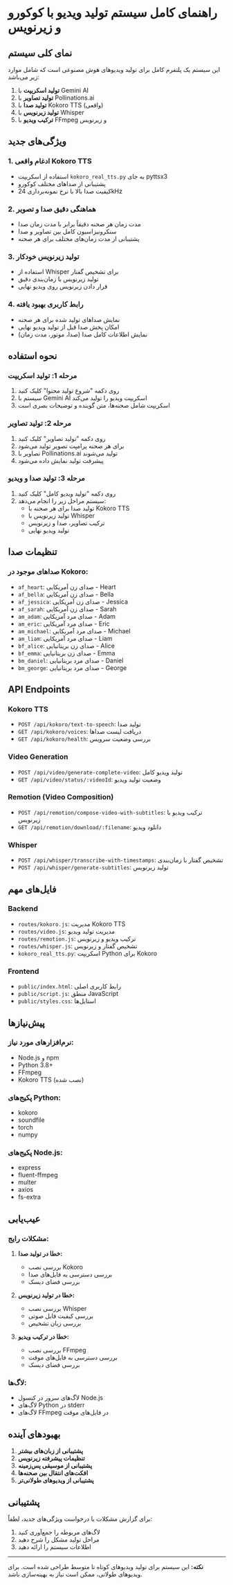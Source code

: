 # راهنمای کامل سیستم تولید ویدیو با کوکورو و زیرنویس

## نمای کلی سیستم

این سیستم یک پلتفرم کامل برای تولید ویدیوهای هوش مصنوعی است که شامل موارد زیر می‌باشد:

1. **تولید اسکریپت** با Gemini AI
2. **تولید تصاویر** با Pollinations.ai
3. **تولید صدا** با Kokoro TTS (واقعی)
4. **تولید زیرنویس** با Whisper
5. **ترکیب ویدیو** با FFmpeg و زیرنویس

## ویژگی‌های جدید

### 1. ادغام واقعی Kokoro TTS
- استفاده از اسکریپت `kokoro_real_tts.py` به جای pyttsx3
- پشتیبانی از صداهای مختلف کوکورو
- کیفیت صدا بالا با نرخ نمونه‌برداری 24kHz

### 2. هماهنگی دقیق صدا و تصویر
- مدت زمان هر صحنه دقیقاً برابر با مدت زمان صدا
- سنکرونیزاسیون کامل بین تصاویر و صدا
- پشتیبانی از مدت زمان‌های مختلف برای هر صحنه

### 3. تولید زیرنویس خودکار
- استفاده از Whisper برای تشخیص گفتار
- تولید زیرنویس با زمان‌بندی دقیق
- قرار دادن زیرنویس روی ویدیو نهایی

### 4. رابط کاربری بهبود یافته
- نمایش صداهای تولید شده برای هر صحنه
- امکان پخش صدا قبل از تولید ویدیو نهایی
- نمایش اطلاعات کامل صدا (صدا، موتور، مدت زمان)

## نحوه استفاده

### مرحله 1: تولید اسکریپت
1. روی دکمه "شروع تولید محتوا" کلیک کنید
2. سیستم با Gemini AI اسکریپت ویدیو را تولید می‌کند
3. اسکریپت شامل صحنه‌ها، متن گوینده و توضیحات بصری است

### مرحله 2: تولید تصاویر
1. روی دکمه "تولید تصاویر" کلیک کنید
2. برای هر صحنه پرامپت تصویر تولید می‌شود
3. تصاویر با Pollinations.ai تولید می‌شوند
4. پیشرفت تولید نمایش داده می‌شود

### مرحله 3: تولید صدا و ویدیو
1. روی دکمه "تولید ویدیو کامل" کلیک کنید
2. سیستم مراحل زیر را انجام می‌دهد:
   - تولید صدا برای هر صحنه با Kokoro TTS
   - تولید زیرنویس با Whisper
   - ترکیب تصاویر، صدا و زیرنویس
   - تولید ویدیو نهایی

## تنظیمات صدا

### صداهای موجود در Kokoro:
- `af_heart`: صدای زن آمریکایی - Heart
- `af_bella`: صدای زن آمریکایی - Bella
- `af_jessica`: صدای زن آمریکایی - Jessica
- `af_sarah`: صدای زن آمریکایی - Sarah
- `am_adam`: صدای مرد آمریکایی - Adam
- `am_eric`: صدای مرد آمریکایی - Eric
- `am_michael`: صدای مرد آمریکایی - Michael
- `am_liam`: صدای مرد آمریکایی - Liam
- `bf_alice`: صدای زن بریتانیایی - Alice
- `bf_emma`: صدای زن بریتانیایی - Emma
- `bm_daniel`: صدای مرد بریتانیایی - Daniel
- `bm_george`: صدای مرد بریتانیایی - George

## API Endpoints

### Kokoro TTS
- `POST /api/kokoro/text-to-speech`: تولید صدا
- `GET /api/kokoro/voices`: دریافت لیست صداها
- `GET /api/kokoro/health`: بررسی وضعیت سرویس

### Video Generation
- `POST /api/video/generate-complete-video`: تولید ویدیو کامل
- `GET /api/video/status/:videoId`: وضعیت تولید ویدیو

### Remotion (Video Composition)
- `POST /api/remotion/compose-video-with-subtitles`: ترکیب ویدیو با زیرنویس
- `GET /api/remotion/download/:filename`: دانلود ویدیو

### Whisper
- `POST /api/whisper/transcribe-with-timestamps`: تشخیص گفتار با زمان‌بندی
- `POST /api/whisper/generate-subtitles`: تولید زیرنویس

## فایل‌های مهم

### Backend
- `routes/kokoro.js`: مدیریت Kokoro TTS
- `routes/video.js`: مدیریت تولید ویدیو
- `routes/remotion.js`: ترکیب ویدیو و زیرنویس
- `routes/whisper.js`: تشخیص گفتار و زیرنویس
- `kokoro_real_tts.py`: اسکریپت Python برای Kokoro

### Frontend
- `public/index.html`: رابط کاربری اصلی
- `public/script.js`: منطق JavaScript
- `public/styles.css`: استایل‌ها

## پیش‌نیازها

### نرم‌افزارهای مورد نیاز:
- Node.js و npm
- Python 3.8+
- FFmpeg
- Kokoro TTS (نصب شده)

### پکیج‌های Python:
- kokoro
- soundfile
- torch
- numpy

### پکیج‌های Node.js:
- express
- fluent-ffmpeg
- multer
- axios
- fs-extra

## عیب‌یابی

### مشکلات رایج:

1. **خطا در تولید صدا:**
   - بررسی نصب Kokoro
   - بررسی دسترسی به فایل‌های صدا
   - بررسی فضای دیسک

2. **خطا در تولید زیرنویس:**
   - بررسی نصب Whisper
   - بررسی کیفیت فایل صوتی
   - بررسی زبان تشخیص

3. **خطا در ترکیب ویدیو:**
   - بررسی نصب FFmpeg
   - بررسی دسترسی به فایل‌های موقت
   - بررسی فضای دیسک

### لاگ‌ها:
- لاگ‌های سرور در کنسول Node.js
- لاگ‌های Python در stderr
- لاگ‌های FFmpeg در فایل‌های موقت

## بهبودهای آینده

1. **پشتیبانی از زبان‌های بیشتر**
2. **تنظیمات پیشرفته زیرنویس**
3. **پشتیبانی از موسیقی پس‌زمینه**
4. **افکت‌های انتقال بین صحنه‌ها**
5. **پشتیبانی از ویدیوهای طولانی‌تر**

## پشتیبانی

برای گزارش مشکلات یا درخواست ویژگی‌های جدید، لطفاً:
1. لاگ‌های مربوطه را جمع‌آوری کنید
2. مراحل تولید مشکل را شرح دهید
3. اطلاعات سیستم را ارائه دهید

---

**نکته:** این سیستم برای تولید ویدیوهای کوتاه تا متوسط طراحی شده است. برای ویدیوهای طولانی، ممکن است نیاز به بهینه‌سازی باشد.


